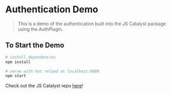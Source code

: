 # Authentication Demo

> This is a demo of the authentication built into the JS Catalyst package using the AuthPlugin.

## To Start the Demo

``` bash
# install dependencies
npm install

# serve with hot reload at localhost:8080
npm start
```
Check out the JS Catalyst repo [here](https://github.com/EikosPartners/jscatalyst)!
